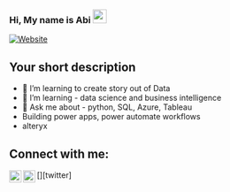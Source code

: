 ### Hi, My name is Abi <img src="https://media.giphy.com/media/hvRJCLFzcasrR4ia7z/giphy.gif" width="25px">
[![Website](https://img.shields.io/badge/Text-Text-green?style=flat-square)](https://google.com)

## Your short description
- 🔭 I’m learning to create story out of Data
- 🌱 I’m  learning - data science and business intelligence
- 💬 Ask me about - python, SQL, Azure, Tableau
- Building power apps, power automate workflows
- alteryx


## Connect with me:
[<img align="left" alt="codeSTACKr | Twitter" width="22px" src="https://cdn.jsdelivr.net/npm/simple-icons@v3/icons/twitter.svg" />][twitter]
[<img align="left" alt="codeSTACKr | LinkedIn" width="22px" src="https://cdn.jsdelivr.net/npm/simple-icons@v3/icons/linkedin.svg" />][linkedin]
<br />

<!-- This section you create variables that are used above -->
[linkedin]: https://www.linkedin.com/in/abi-awasthi-0b5018171/
